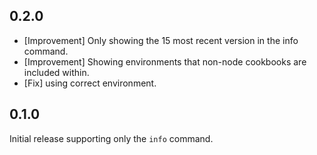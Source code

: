 ## 0.2.0

- [Improvement] Only showing the 15 most recent version in the info command.
- [Improvement] Showing environments that non-node cookbooks are included within.
- [Fix] using correct environment.

## 0.1.0

Initial release supporting only the `info` command.